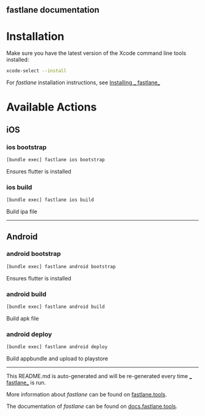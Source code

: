 fastlane documentation
----

# Installation

Make sure you have the latest version of the Xcode command line tools installed:

```sh
xcode-select --install
```

For _fastlane_ installation instructions, see [Installing _
fastlane_](https://docs.fastlane.tools/#installing-fastlane)

# Available Actions

## iOS

### ios bootstrap

```sh
[bundle exec] fastlane ios bootstrap
```

Ensures flutter is installed

### ios build

```sh
[bundle exec] fastlane ios build
```

Build ipa file

----


## Android

### android bootstrap

```sh
[bundle exec] fastlane android bootstrap
```

Ensures flutter is installed

### android build

```sh
[bundle exec] fastlane android build
```

Build apk file

### android deploy

```sh
[bundle exec] fastlane android deploy
```

Build appbundle and upload to playstore

----

This README.md is auto-generated and will be re-generated every time [_
fastlane_](https://fastlane.tools) is run.

More information about _fastlane_ can be found on [fastlane.tools](https://fastlane.tools).

The documentation of _fastlane_ can be found on [docs.fastlane.tools](https://docs.fastlane.tools).
